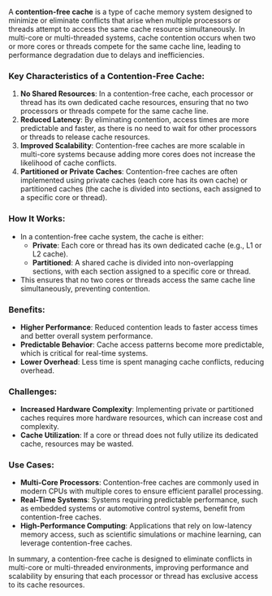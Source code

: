 A **contention-free cache** is a type of cache memory system designed to minimize or eliminate 
conflicts that arise when multiple processors or threads attempt to access the same cache resource 
simultaneously. In multi-core or multi-threaded systems, cache contention occurs when two or more 
cores or threads compete for the same cache line, leading to performance degradation due to delays 
and inefficiencies.

### Key Characteristics of a Contention-Free Cache:
1. **No Shared Resources**: In a contention-free cache, each processor or thread has its own 
   dedicated cache resources, ensuring that no two processors or threads compete for the same 
   cache line.
2. **Reduced Latency**: By eliminating contention, access times are more predictable and faster, 
   as there is no need to wait for other processors or threads to release cache resources.
3. **Improved Scalability**: Contention-free caches are more scalable in multi-core systems 
   because adding more cores does not increase the likelihood of cache conflicts.
4. **Partitioned or Private Caches**: Contention-free caches are often implemented using private 
   caches (each core has its own cache) or partitioned caches (the cache is divided into sections,
   each assigned to a specific core or thread).

### How It Works:
- In a contention-free cache system, the cache is either:
  - **Private**: Each core or thread has its own dedicated cache (e.g., L1 or L2 cache).
  - **Partitioned**: A shared cache is divided into non-overlapping sections, with each section 
    assigned to a specific core or thread.
- This ensures that no two cores or threads access the same cache line simultaneously, preventing 
  contention.

### Benefits:
- **Higher Performance**: Reduced contention leads to faster access times and better overall 
  system performance.
- **Predictable Behavior**: Cache access patterns become more predictable, which is critical for
  real-time systems.
- **Lower Overhead**: Less time is spent managing cache conflicts, reducing overhead.

### Challenges:
- **Increased Hardware Complexity**: Implementing private or partitioned caches requires more 
  hardware resources, which can increase cost and complexity.
- **Cache Utilization**: If a core or thread does not fully utilize its dedicated cache, resources 
  may be wasted.

### Use Cases:
- **Multi-Core Processors**: Contention-free caches are commonly used in modern CPUs with multiple 
  cores to ensure efficient parallel processing.
- **Real-Time Systems**: Systems requiring predictable performance, such as embedded systems or 
  automotive control systems, benefit from contention-free caches.
- **High-Performance Computing**: Applications that rely on low-latency memory access, such as 
  scientific simulations or machine learning, can leverage contention-free caches.

In summary, a contention-free cache is designed to eliminate conflicts in multi-core or 
multi-threaded environments, improving performance and scalability by ensuring that each 
processor or thread has exclusive access to its cache resources.
